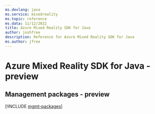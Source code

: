 ```yaml
---
ms.devlang: java
ms.service: mixedreality
ms.topic: reference
ms.data: 11/12/2022
title: Azure Mixed Reality SDK for Java
author: joshfree
description: Reference for Azure Mixed Reality SDK for Java
ms.author: jfree
---
```

# Azure Mixed Reality SDK for Java - preview

## Management packages - preview
[!INCLUDE [mgmt-packages](mixed-reality-mgmt-index.md)]